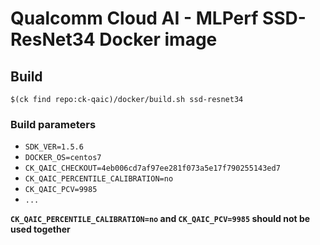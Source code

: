 # Qualcomm Cloud AI - MLPerf SSD-ResNet34 Docker image

## Build

```
$(ck find repo:ck-qaic)/docker/build.sh ssd-resnet34
```

### Build parameters

- `SDK_VER=1.5.6`
- `DOCKER_OS=centos7`
- `CK_QAIC_CHECKOUT=4eb006cd7af97ee281f073a5e17f790255143ed7`
- `CK_QAIC_PERCENTILE_CALIBRATION=no`
- `CK_QAIC_PCV=9985`
- `...`

**`CK_QAIC_PERCENTILE_CALIBRATION=no` and `CK_QAIC_PCV=9985` should not be used together**
